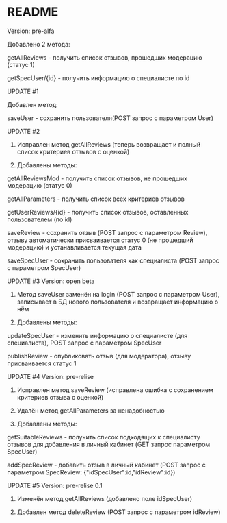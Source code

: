 # README #
Version: pre-alfa

Добавлено 2 метода:

getAllReviews - получить список отзывов, прошедших модерацию (статус 1)

getSpecUser/{id} - получить информацию о специалисте по id

UPDATE #1

Добавлен метод:

saveUser - сохранить пользователя(POST запрос с параметром User)

UPDATE #2

1. Исправлен метод getAllReviews (теперь возвращает и полный список критериев отзывов с оценкой)

2. Добавлены методы:

getAllReviewsMod - получить список отзывов, не прошедших модерацию (статус 0)

getAllParameters - получить список всех критериев отзывов

getUserReviews/{id} - получить список отзывов, оставленных пользователем (по id)

saveReview - сохранить отзыв (POST запрос с параметром Review), отзыву автоматически присваивается статус 0 (не прошедший модерацию) и устанавливается текущая дата

saveSpecUser - сохранить пользователя как специалиста (POST запрос с параметром SpecUser)

UPDATE #3
Version: open beta

1. Метод saveUser заменён на login (POST запрос с параметром User), записывает в БД нового пользователя и возвращает информацию о нём

2. Добавлены методы:

updateSpecUser - изменить информацию о специалисте (для специалиста), POST запрос с параметром SpecUser

publishReview - опубликовать отзыв (для модератора), отзыву присваивается статус 1

UPDATE #4
Version: pre-relise

1. Исправлен метод saveReview (исправлена ошибка с сохранением критериев отзыва с оценкой)

2. Удалён метод getAllParameters за ненадобностью

3. Добавлены методы:

getSuitableReviews - получить список подходящих к специалисту отзывов для добавления в личный кабинет (GET запрос параметром SpecUser)

addSpecReview - добавить отзыв в личный кабинет (POST запрос с параметром SpecReview: {"idSpecUser":id,"idReview":id})

UPDATE #5
Version: pre-relise 0.1

1. Изменён метод getAllReviews (добавлено поле idSpecUser)

2. Добавлен метод deleteReview (POST запрос с параметром idReview)